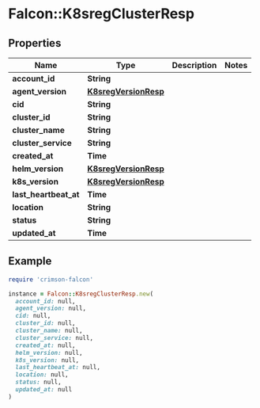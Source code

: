 # Falcon::K8sregClusterResp

## Properties

| Name | Type | Description | Notes |
| ---- | ---- | ----------- | ----- |
| **account_id** | **String** |  |  |
| **agent_version** | [**K8sregVersionResp**](K8sregVersionResp.md) |  |  |
| **cid** | **String** |  |  |
| **cluster_id** | **String** |  |  |
| **cluster_name** | **String** |  |  |
| **cluster_service** | **String** |  |  |
| **created_at** | **Time** |  |  |
| **helm_version** | [**K8sregVersionResp**](K8sregVersionResp.md) |  |  |
| **k8s_version** | [**K8sregVersionResp**](K8sregVersionResp.md) |  |  |
| **last_heartbeat_at** | **Time** |  |  |
| **location** | **String** |  |  |
| **status** | **String** |  |  |
| **updated_at** | **Time** |  |  |

## Example

```ruby
require 'crimson-falcon'

instance = Falcon::K8sregClusterResp.new(
  account_id: null,
  agent_version: null,
  cid: null,
  cluster_id: null,
  cluster_name: null,
  cluster_service: null,
  created_at: null,
  helm_version: null,
  k8s_version: null,
  last_heartbeat_at: null,
  location: null,
  status: null,
  updated_at: null
)
```

